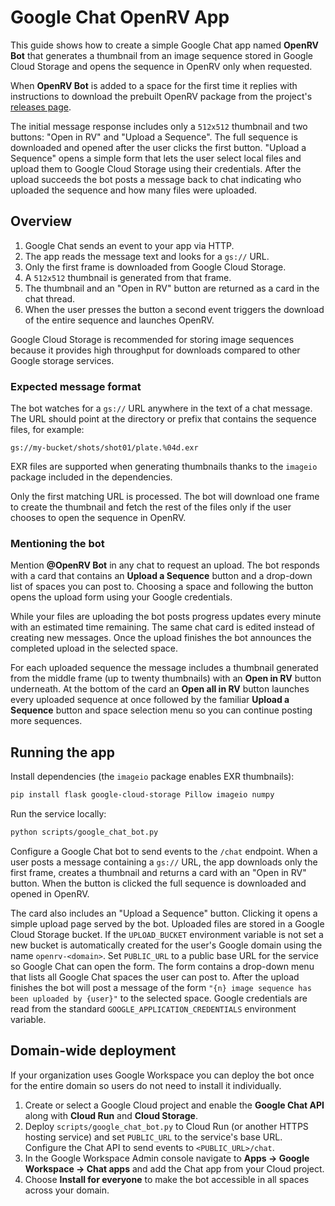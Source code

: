 # Google Chat OpenRV App

This guide shows how to create a simple Google Chat app named **OpenRV Bot**
that generates a thumbnail from an image sequence stored in Google Cloud Storage
and opens the sequence in OpenRV only when requested.

When **OpenRV Bot** is added to a space for the first time it replies with
instructions to download the prebuilt OpenRV package from the project's
[releases page](https://github.com/AcademySoftwareFoundation/OpenRV/releases).

The initial message response includes only a `512x512` thumbnail and two
buttons: "Open in RV" and "Upload a Sequence". The full sequence is downloaded
and opened after the user clicks the first button. "Upload a Sequence" opens a
simple form that lets the user select local files and upload them to Google
Cloud Storage using their credentials. After the upload succeeds the bot posts a
message back to chat indicating who uploaded the sequence and how many files
were uploaded.

## Overview

1. Google Chat sends an event to your app via HTTP.
2. The app reads the message text and looks for a `gs://` URL.
3. Only the first frame is downloaded from Google Cloud Storage.
4. A `512x512` thumbnail is generated from that frame.
5. The thumbnail and an "Open in RV" button are returned as a card in the chat
   thread.
6. When the user presses the button a second event triggers the download of the
   entire sequence and launches OpenRV.

Google Cloud Storage is recommended for storing image sequences because it
provides high throughput for downloads compared to other Google storage
services.

### Expected message format

The bot watches for a `gs://` URL anywhere in the text of a chat message. The
URL should point at the directory or prefix that contains the sequence files,
for example:

```text
gs://my-bucket/shots/shot01/plate.%04d.exr
```

EXR files are supported when generating thumbnails thanks to the `imageio`
package included in the dependencies.

Only the first matching URL is processed. The bot will download one frame to
create the thumbnail and fetch the rest of the files only if the user chooses to
open the sequence in OpenRV.

### Mentioning the bot

Mention **@OpenRV Bot** in any chat to request an upload. The bot responds with
a card that contains an **Upload a Sequence** button and a drop-down list of
spaces you can post to. Choosing a space and following the button opens the
upload form using your Google credentials.

While your files are uploading the bot posts progress updates every minute with
an estimated time remaining. The same chat card is edited instead of creating
new messages. Once the upload finishes the bot announces the completed upload in
the selected space.

For each uploaded sequence the message includes a thumbnail generated from the
middle frame (up to twenty thumbnails) with an **Open in RV** button underneath.
At the bottom of the card an **Open all in RV** button launches every uploaded
sequence at once followed by the familiar **Upload a Sequence** button and space
selection menu so you can continue posting more sequences.

## Running the app

Install dependencies (the `imageio` package enables EXR thumbnails):

```bash
pip install flask google-cloud-storage Pillow imageio numpy
```

Run the service locally:

```bash
python scripts/google_chat_bot.py
```

Configure a Google Chat bot to send events to the `/chat` endpoint. When a user
posts a message containing a `gs://` URL, the app downloads only the first
frame, creates a thumbnail and returns a card with an "Open in RV" button. When
the button is clicked the full sequence is downloaded and opened in OpenRV.

The card also includes an "Upload a Sequence" button. Clicking it opens a simple
upload page served by the bot. Uploaded files are stored in a Google Cloud
Storage bucket. If the `UPLOAD_BUCKET` environment variable is not set a new
bucket is automatically created for the user's Google domain using the name
`openrv-<domain>`. Set `PUBLIC_URL` to a public base URL for the service so
Google Chat can open the form. The form contains a drop-down menu that lists all
Google Chat spaces the user can post to. After the upload finishes the bot will
post a message of the form `"{n} image sequence has been uploaded by {user}"` to
the selected space. Google credentials are read from the standard
`GOOGLE_APPLICATION_CREDENTIALS` environment variable.

## Domain-wide deployment

If your organization uses Google Workspace you can deploy the bot once for the
entire domain so users do not need to install it individually.

1. Create or select a Google Cloud project and enable the **Google Chat API**
   along with **Cloud Run** and **Cloud Storage**.
2. Deploy `scripts/google_chat_bot.py` to Cloud Run (or another HTTPS hosting
   service) and set `PUBLIC_URL` to the service's base URL. Configure the Chat
   API to send events to `<PUBLIC_URL>/chat`.
3. In the Google Workspace Admin console navigate to **Apps → Google Workspace
   → Chat apps** and add the Chat app from your Cloud project.
4. Choose **Install for everyone** to make the bot accessible in all spaces
   across your domain.
